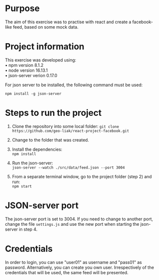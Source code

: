 # Purpose

The aim of this exercise was to practise with react and create a facebook-like feed, based on some mock data.

# Project information 

This exercise was developed using:  
• npm version 8.1.2  
• node version 16.13.1  
• json-server verion 0.17.0

For json server to be installed, the following command must be used:
```
npm install -g json-server
```

# Steps to run the project

1. Clone the repository into some local folder:
```git clone https://github.com/geo-liak/react-project-facebook.git```  

2. Change to the folder that was created.  

3. Install the dependencies:  
```npm install```  

4. Run the json-server:  
```json-server --watch ./src/data/feed.json --port 3004```  

5. From a separate terminal window, go to the project folder (step 2) and run:  
```npm start```

# JSON-server port

The json-server port is set to 3004. If you need to change to another port, change the file ```settings.js``` and use the new port when starting the json-server in step 4.

# Credentials

In order to login, you can use "user01" as username and "pass01" as password. Alternatively, you can create you own user. Irrespectively of the credentials that will be used, the same feed will be presented.   